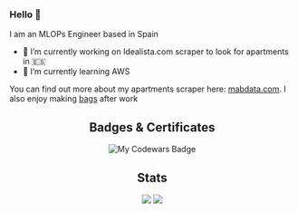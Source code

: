### Hello 👋

I am an MLOPs Engineer based in Spain

- 🔭 I’m currently working on Idealista.com scraper to look for apartments in 🇪🇸 
- 🌱 I’m currently learning AWS  

You can find out more about my apartments scraper here: [mabdata.com](http://mabdata.com). I also enjoy making [bags](https://www.instagram.com/bags_by_mab/) after work 

<div align="center">

## Badges & Certificates

<img src="https://www.codewars.com/users/M.A.B/badges/large" alt="My Codewars Badge">

## Stats
<img src="https://github-readme-stats.vercel.app/api?username=mbalcerzak&show_icons=true&theme=dark"/>  
<img src="https://github-readme-stats.vercel.app/api/top-langs?username=mbalcerzak&layout=compact&theme=dark"/>  
 
</div>
